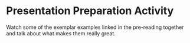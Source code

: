 # Presentation Preparation Activity

Watch some of the exemplar examples linked in the pre-reading together and talk about what makes them really great.
